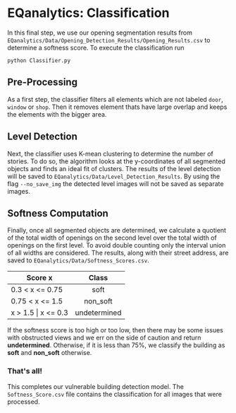 # EQanalytics: Classification
In this final step, we use our opening segmentation results from `EQanalytics/Data/Opening_Detection_Results/Opening_Results.csv` to determine a softness score. To execute the classification run
```
python Classifier.py
```
## Pre-Processing
As a first step, the classifier filters all elements which are not labeled `door`, `window` or `shop`. Then it removes element thats have large overlap and keeps the elements with the bigger area. 
## Level Detection
Next, the classifier uses K-mean clustering to determine the number of stories. To do so, the algorithm looks at the y-coordinates of all segmented objects and finds an ideal fit of clusters. The results of the level detection will be saved to `EQanalytics/Data/Level_Detection_Results`. By using the flag `--no_save_img` the detected level images will not be saved as separate images. 
## Softness Computation
Finally, once all segmented objects are determined, we calculate a quotient of the total width of openings on the second level over the total width of openings on the first level. To avoid double counting only the interval union of all widths are considered. The results, along with their street address, are saved to `EQanalytics/Data/Softness_Scores.csv`. 

| Score x       | Class           
| ------------- |:-------------:
| 0.3 < x <= 0.75      | soft |
| 0.75 < x <= 1.5      | non_soft
| x > 1.5 \| x <= 0.3 | undetermined      |

If the softness score is too high or too low, then there may be some issues with obstructed views and we err on the side of caution and return **undetermined**. Otherwise, if it is less than 75%, we classify the building as **soft** and **non_soft** otherwise.

### That's all!
This completes our vulnerable building detection model. The `Softness_Score.csv` file contains the classification for all images that were processed.